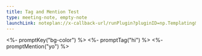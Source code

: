 ```yaml
---
title: Tag and Mention Test
type: meeting-note, empty-note
launchLink: noteplan://x-callback-url/runPlugin?pluginID=np.Templating&command=Append%20template%20to%20end%20of%20current%20note&arg0=Tag%20and%20Mention%20Test
---
```

<%- promptKey("bg-color") %>
<%- promptTag("hi") %>
<%- promptMention("yo") %>

